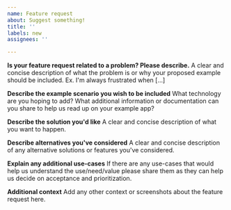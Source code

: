 ```yaml
---
name: Feature request
about: Suggest something!
title: ''
labels: new
assignees: ''

---
```


**Is your feature request related to a problem? Please describe.**
A clear and concise description of what the problem is or why your proposed example
should be included. Ex. I'm always frustrated when [...]

**Describe the example scenario you wish to be included**
What technology are you hoping to add? What additional information or documentation
can you share to help us read up on your example app?

**Describe the solution you'd like**
A clear and concise description of what you want to happen.

**Describe alternatives you've considered**
A clear and concise description of any alternative solutions or features you've considered.

**Explain any additional use-cases**
If there are any use-cases that would help us understand the use/need/value please share them as they can help us decide on acceptance and prioritization.

**Additional context**
Add any other context or screenshots about the feature request here.
